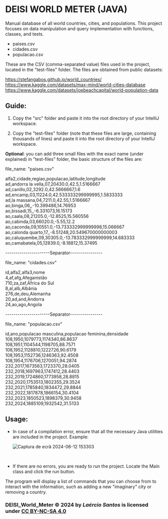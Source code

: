 # DEISI WORLD METER (JAVA)

Manual database of all world countries, cities, and populations. This project focuses on data manipulation and query implementation with functions, classes, and tests.

- paises.csv <br>
- cidades.csv <br>
- populacao.csv <br>

These are the CSV (comma-separated value) files used in the project, located in the "test-files" folder. The files are obtained from public datasets:

https://stefangabos.github.io/world_countries/ <br>
https://www.kaggle.com/datasets/max-mind/world-cities-database <br>
https://www.kaggle.com/datasets/joebeachcapital/world-population-data <br>

## Guide:

1. Copy the "src" folder and paste it into the root directory of your IntelliJ workspace.

2. Copy the "test-files" folder (note that these files are large, containing thousands of lines) and paste it into the root directory of your IntelliJ workspace.

**Optional**: you can add three small files with the exact name (under explained) in "test-files" folder, the basic structure of the files are:

file_name: "paises.csv" 

alfa2,cidade,regiao,populacao,latitude,longitude <br>
ad,andorra la vella,07,20430.0,42.5,1.5166667 <br>
ad,canillo,02,3292.0,42.5666667,1.6 <br>
ad,encamp,03,11224.0,42.533333299999995,1.5833333 <br>
ad,la massana,04,7211.0,42.55,1.5166667 <br>
ao,binga,06,,-10.399486,14.76953 <br>
ao,bissadi,15,,-6.331073,16.15173 <br>
ao,caala,08,21205.0,-12.8525,15.560556 <br>
ao,cabinda,03,66020.0,-5.55,12.2 <br>
ao,caconda,09,10551.0,-13.733332999999998,15.066667 <br>
ao,calonda quarto,17,,-8.51248,20.549670000000003 <br>
ao,caluquembe,09,30305.0,-13.783332999999999,14.683333 <br>
ao,camabatela,05,12839.0,-8.18812,15.37495 <br>

----------------------Separator----------------

file_name: "cidades.csv" 

id,alfa2,alfa3,nome <br>
4,af,afg,Afeganistão <br>
710,za,zaf,África do Sul <br>
8,al,alb,Albânia <br>
276,de,deu,Alemanha <br>
20,ad,and,Andorra <br>
24,ao,ago,Angola <br>
 
----------------------Separator----------------

file_name: "populacao.csv"

id,ano,populacao masculina,populacao feminina,densidade <br>
108,1950,1079773,1174340,86.8637 <br>
108,1951,1104544,1198705,88.7571 <br>
108,1952,1128810,1222726,90.6179 <br>
108,1953,1152736,1246363,92.4508 <br>
108,1954,1176706,1270051,94.2874 <br>
232,2017,1673563,1723370,28.0405   <br>
232,2018,1697963,1747412,28.4403   <br>
232,2019,1724860,1773958,28.8815   <br>
232,2020,1753513,1802355,29.3524   <br>
232,2021,1785840,1834472,29.8844   <br>
232,2022,1817878,1866154,30.4104   <br>
232,2023,1850523,1898379,30.9458   <br>
232,2024,1885109,1932542,31.5133   <br>


## Usage:

- In case of a compilation error, ensure that all the necessary Java utilities are included in the project.
Example:

   ![Captura de ecrã 2024-06-12 153303](https://github.com/LaercioSant0s/DEISI_World_Meter/assets/127317610/0536c333-cde5-4d94-a756-a7754e1a2a2a)

<br>

- If there are no errors, you are ready to run the project. Locate the Main class and click the run button.

The program will display a list of commands that you can choose from to interact with the information, such as adding a new "imaginary" city or removing a country.


### DEISI_World_Meter © 2024 by *Laércio Santos* is licensed under [CC BY-NC-SA 4.0](https://creativecommons.org/licenses/by-nc-sa/4.0/)

